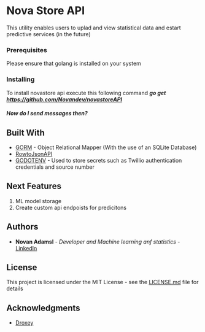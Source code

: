# Nova Store API
This utility enables users to uplad and view statistical data and estart predictive services (in the future)
### Prerequisites
Please ensure that golang is installed on your system


### Installing
To install novastore api️ execute this  following command
 **_go get https://github.com/Novandev/novastoreAPI_**



##### How do I send messages then?


## Built With

* [GORM](https://github.com/jinzhu/gorm) - Object Relational Mapper (With the use of an SQLite Database)
* [RowtoJsonAPI](https://github.com/Novandev/RowToJsonApi)
* [GODOTENV](https://github.com/joho/godotenv) - Used to store secrets such as Twillio authentication credentials and source number



## Next Features
1. ML model storage
2. Create custom api endpoists for predicitons

## Authors

* **Novan Adamsl** - *Developer and Machine learning anf statistics* - [LinkedIn](https://www.linkedin.com/in/novan-adams/)

## License

This project is licensed under the MIT License - see the [LICENSE.md](LICENSE.md) file for details

## Acknowledgments

* [Droxey](https://github.com/droxey)

